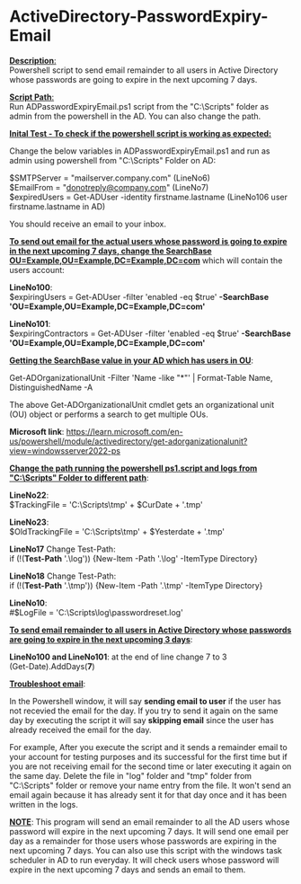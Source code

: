 # ActiveDirectory-PasswordExpiry-Email

<ins>**Description**:</ins><br>
Powershell script to send email remainder to all users in Active Directory whose passwords are going to expire in the next upcoming 7 days.

<ins>**Script Path**:</ins><br>
Run ADPasswordExpiryEmail.ps1 script from the "C:\Scripts" folder as admin from the powershell in the AD. You can also change the path.

<ins>**Inital Test - To check if the powershell script is working as expected:**</ins><br>

Change the below variables in ADPasswordExpiryEmail.ps1 and run as admin using powershell from "C:\Scripts" Folder on AD:<br>

$SMTPServer = "mailserver.company.com" (LineNo6)<br>
$EmailFrom = "donotreply@company.com" (LineNo7)<br>
$expiredUsers = Get-ADUser -identity firstname.lastname (LineNo106 user firstname.lastname in AD)<br>

You should receive an email to your inbox.

<ins>**To send out email for the actual users whose password is going to expire in the next upcoming 7 days, change the SearchBase OU=Example,OU=Example,DC=Example,DC=com**</ins> which will contain the users account:

**LineNo100**:<br>
$expiringUsers = Get-ADUser -filter 'enabled -eq $true' **-SearchBase 'OU=Example,OU=Example,DC=Example,DC=com'**

**LineNo101**:<br>
$expiringContractors = Get-ADUser -filter 'enabled -eq $true' **-SearchBase 'OU=Example,OU=Example,DC=Example,DC=com'**

<ins>**Getting the SearchBase value in your AD which has users in OU**</ins>:

Get-ADOrganizationalUnit -Filter 'Name -like "*"' | Format-Table Name, DistinguishedName -A

The above Get-ADOrganizationalUnit cmdlet gets an organizational unit (OU) object or performs a search to get multiple OUs.<br>

**Microsoft link**: https://learn.microsoft.com/en-us/powershell/module/activedirectory/get-adorganizationalunit?view=windowsserver2022-ps

<ins>**Change the path running the powershell ps1.script and logs from "C:\Scripts" Folder to different path**</ins>:

**LineNo22**:<br>
$TrackingFile = 'C:\Scripts\tmp\' + $CurDate + '.tmp'

**LineNo23**:<br>
$OldTrackingFile = 'C:\Scripts\tmp\' + $Yesterdate + '.tmp'

**LineNo17** Change Test-Path:<br>
if (!(**Test-Path** '.\log')) {New-Item -Path '.\log' -ItemType Directory}

**LineNo18** Change Test-Path:<br>
if (!(**Test-Path** '.\tmp')) {New-Item -Path '.\tmp' -ItemType Directory}

**LineNo10**:<br>
#$LogFile = 'C:\Scripts\log\passwordreset.log'

<ins>**To send email remainder to all users in Active Directory whose passwords are going to expire in the next upcoming 3 days**</ins>:

**LineNo100 and LineNo101**: at the end of line change 7 to 3<br>
(Get-Date).AddDays(**7**)

<ins>**Troubleshoot email**</ins>:

In the Powershell window, it will say **sending email to user** if the user has not recevied the email for the day. If you try to send it again on the same day by executing the script it will say **skipping email** since the user has already received the email for the day.<br>

For example, After you execute the script and it sends a remainder email to your account for testing purposes and its successful for the first time but if you are not receiving email for the second time or later executing it again on the same day. Delete the file in "log" folder and "tmp" folder from "C:\Scripts" folder or remove your name entry from the file. It won't send an email again because it has already sent it for that day once and it has been written in the logs.

<ins>**NOTE**</ins>: This program will send an email remainder to all the AD users whose password will expire in the next upcoming 7 days. It will send one email per day as a remainder for those users whose passwords are expiring in the next upcoming 7 days. You can also use this script with the windows task scheduler in AD to run everyday. It will check users whose password will expire in the next upcoming 7 days and sends an email to them.

